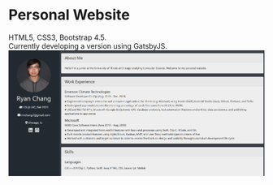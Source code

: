 # Personal Website
HTML5, CSS3, Bootstrap 4.5. <br />
Currently developing a version using GatsbyJS.
<br />
![Screenshot of personal web](images/screenshot.png)